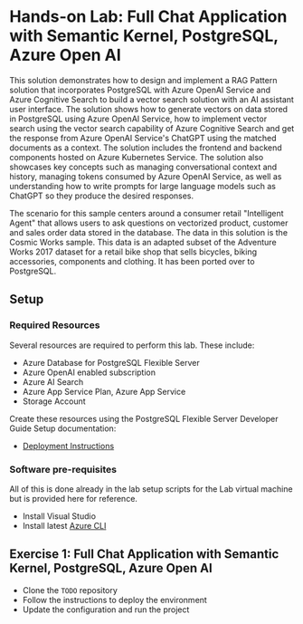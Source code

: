 # Hands-on Lab: Full Chat Application with Semantic Kernel, PostgreSQL, Azure Open AI

This solution demonstrates how to design and implement a RAG Pattern solution that incorporates PostgreSQL with Azure OpenAI Service and Azure Cognitive Search to build a vector search solution with an AI assistant user interface. The solution shows how to generate vectors on data stored in PostgreSQL using Azure OpenAI Service, how to implement vector search using the vector search capability of Azure Cognitive Search and get the response from Azure OpenAI Service's ChatGPT using the matched documents as a context. The solution includes the frontend and backend components hosted on Azure Kubernetes Service. The solution also showcases key concepts such as managing conversational context and history, managing tokens consumed by Azure OpenAI Service, as well as understanding how to write prompts for large language models such as ChatGPT so they produce the desired responses.

The scenario for this sample centers around a consumer retail "Intelligent Agent" that allows users to ask questions on vectorized product, customer and sales order data stored in the database. The data in this solution is the Cosmic Works sample. This data is an adapted subset of the Adventure Works 2017 dataset for a retail bike shop that sells bicycles, biking accessories, components and clothing. It has been ported over to PostgreSQL.

## Setup

### Required Resources

Several resources are required to perform this lab. These include:

- Azure Database for PostgreSQL Flexible Server
- Azure OpenAI enabled subscription
- Azure AI Search
- Azure App Service Plan, Azure App Service
- Storage Account

Create these resources using the PostgreSQL Flexible Server Developer Guide Setup documentation:

- [Deployment Instructions](../../../11_03_Setup/00_Template_Deployment_Instructions.md)

### Software pre-requisites

All of this is done already in the lab setup scripts for the Lab virtual machine but is provided here for reference.

- Install Visual Studio
- Install latest [Azure CLI](https://learn.microsoft.com/en-us/cli/azure/install-azure-cli-windows?tabs=powershell)

## Exercise 1: Full Chat Application with Semantic Kernel, PostgreSQL, Azure Open AI

- Clone the `TODO` repository
- Follow the instructions to deploy the environment
- Update the configuration and run the project
